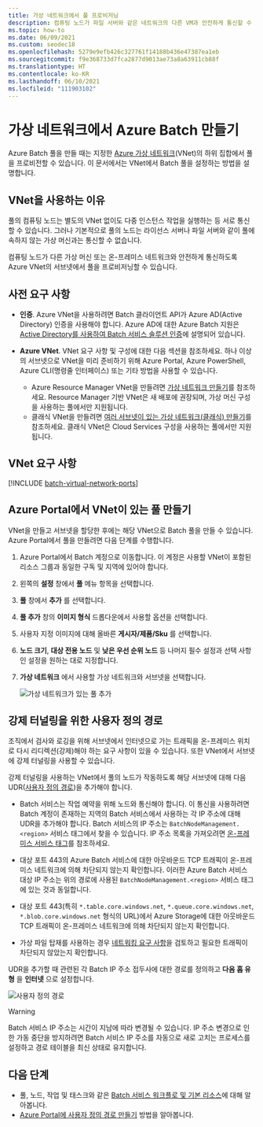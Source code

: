 ```yaml
---
title: 가상 네트워크에서 풀 프로비저닝
description: 컴퓨팅 노드가 파일 서버와 같은 네트워크의 다른 VM과 안전하게 통신할 수 있도록 Azure 가상 네트워크에 Batch 풀을 만드는 방법입니다.
ms.topic: how-to
ms.date: 06/09/2021
ms.custom: seodec18
ms.openlocfilehash: 5279e9efb426c327761f14188b436e47387ea1eb
ms.sourcegitcommit: f9e368733d7fca2877d9013ae73a8a63911cb88f
ms.translationtype: HT
ms.contentlocale: ko-KR
ms.lasthandoff: 06/10/2021
ms.locfileid: "111903102"
---
```

# <a name="create-an-azure-batch-pool-in-a-virtual-network"></a>가상 네트워크에서 Azure Batch 만들기

Azure Batch 풀을 만들 때는 지정한 [Azure 가상 네트워크](../virtual-network/virtual-networks-overview.md)(VNet)의 하위 집합에서 풀을 프로비전할 수 있습니다. 이 문서에서는 VNet에서 Batch 풀을 설정하는 방법을 설명합니다.

## <a name="why-use-a-vnet"></a>VNet을 사용하는 이유

풀의 컴퓨팅 노드는 별도의 VNet 없이도 다중 인스턴스 작업을 실행하는 등 서로 통신할 수 있습니다. 그러나 기본적으로 풀의 노드는 라이선스 서버나 파일 서버와 같이 풀에 속하지 않는 가상 머신과는 통신할 수 없습니다.

컴퓨팅 노드가 다른 가상 머신 또는 온-프레미스 네트워크와 안전하게 통신하도록 Azure VNet의 서브넷에서 풀을 프로비저닝할 수 있습니다.

## <a name="prerequisites"></a>사전 요구 사항

- **인증**. Azure VNet을 사용하려면 Batch 클라이언트 API가 Azure AD(Active Directory) 인증을 사용해야 합니다. Azure AD에 대한 Azure Batch 지원은 [Active Directory를 사용하여 Batch 서비스 솔루션 인증](batch-aad-auth.md)에 설명되어 있습니다.

- **Azure VNet**. VNet 요구 사항 및 구성에 대한 다음 섹션을 참조하세요. 하나 이상의 서브넷으로 VNet을 미리 준비하기 위해 Azure Portal, Azure PowerShell, Azure CLI(명령줄 인터페이스) 또는 기타 방법을 사용할 수 있습니다.
  - Azure Resource Manager VNet을 만들려면 [가상 네트워크 만들기](../virtual-network/manage-virtual-network.md#create-a-virtual-network)를 참조하세요. Resource Manager 기반 VNet은 새 배포에 권장되며, 가상 머신 구성을 사용하는 풀에서만 지원됩니다.
  - 클래식 VNet을 만들려면 [여러 서브넷이 있는 가상 네트워크(클래식) 만들기](/previous-versions/azure/virtual-network/create-virtual-network-classic)를 참조하세요. 클래식 VNet은 Cloud Services 구성을 사용하는 풀에서만 지원됩니다.

## <a name="vnet-requirements"></a>VNet 요구 사항

[!INCLUDE [batch-virtual-network-ports](../../includes/batch-virtual-network-ports.md)]

## <a name="create-a-pool-with-a-vnet-in-the-azure-portal"></a>Azure Portal에서 VNet이 있는 풀 만들기

VNet을 만들고 서브넷을 할당한 후에는 해당 VNet으로 Batch 풀을 만들 수 있습니다. Azure Portal에서 풀을 만들려면 다음 단계를 수행합니다. 

1. Azure Portal에서 Batch 계정으로 이동합니다. 이 계정은 사용할 VNet이 포함된 리소스 그룹과 동일한 구독 및 지역에 있어야 합니다.
2. 왼쪽의 **설정** 창에서 **풀** 메뉴 항목을 선택합니다.
3. **풀** 창에서 **추가** 를 선택합니다.
4. **풀 추가** 창의 **이미지 형식** 드롭다운에서 사용할 옵션을 선택합니다.
5. 사용자 지정 이미지에 대해 올바른 **게시자/제품/Sku** 를 선택합니다.
6. **노드 크기**, **대상 전용 노드** 및 **낮은 우선 순위 노드** 등 나머지 필수 설정과 선택 사항인 설정을 원하는 대로 지정합니다.
7. **가상 네트워크** 에서 사용할 가상 네트워크와 서브넷을 선택합니다.

   ![가상 네트워크가 있는 풀 추가](./media/batch-virtual-network/add-vnet-pool.png)

## <a name="user-defined-routes-for-forced-tunneling"></a>강제 터널링을 위한 사용자 정의 경로

조직에서 검사와 로깅을 위해 서브넷에서 인터넷으로 가는 트래픽을 온-프레미스 위치로 다시 리디렉션(강제)해야 하는 요구 사항이 있을 수 있습니다. 또한 VNet에서 서브넷에 강제 터널링을 사용할 수 있습니다.

강제 터널링을 사용하는 VNet에서 풀의 노드가 작동하도록 해당 서브넷에 대해 다음 UDR([사용자 정의 경로](../virtual-network/virtual-networks-udr-overview.md))을 추가해야 합니다.

- Batch 서비스는 작업 예약을 위해 노드와 통신해야 합니다. 이 통신을 사용하려면 Batch 계정이 존재하는 지역의 Batch 서비스에서 사용하는 각 IP 주소에 대해 UDR을 추가해야 합니다. Batch 서비스의 IP 주소는 `BatchNodeManagement.<region>` 서비스 태그에서 찾을 수 있습니다. IP 주소 목록을 가져오려면 [온-프레미스 서비스 태그](../virtual-network/service-tags-overview.md)를 참조하세요.

- 대상 포트 443의 Azure Batch 서비스에 대한 아웃바운드 TCP 트래픽이 온-프레미스 네트워크에 의해 차단되지 않는지 확인합니다. 이러한 Azure Batch 서비스 대상 IP 주소는 위의 경로에 사용된 `BatchNodeManagement.<region>` 서비스 태그에 있는 것과 동일합니다.

- 대상 포트 443(특히 `*.table.core.windows.net`, `*.queue.core.windows.net`, `*.blob.core.windows.net` 형식의 URL)에서 Azure Storage에 대한 아웃바운드 TCP 트래픽이 온-프레미스 네트워크에 의해 차단되지 않는지 확인합니다.

- 가상 파일 탑재를 사용하는 경우 [네트워킹 요구 사항](virtual-file-mount.md#networking-requirements)을 검토하고 필요한 트래픽이 차단되지 않았는지 확인합니다.

UDR을 추가할 때 관련된 각 Batch IP 주소 접두사에 대한 경로를 정의하고 **다음 홉 유형** 을 **인터넷** 으로 설정합니다.

![사용자 정의 경로](./media/batch-virtual-network/user-defined-route.png)

> [!WARNING]
> Batch 서비스 IP 주소는 시간이 지남에 따라 변경될 수 있습니다. IP 주소 변경으로 인한 가동 중단을 방지하려면 Batch 서비스 IP 주소를 자동으로 새로 고치는 프로세스를 설정하고 경로 테이블을 최신 상태로 유지합니다.

## <a name="next-steps"></a>다음 단계

- 풀, 노드, 작업 및 태스크와 같은 [Batch 서비스 워크플로 및 기본 리소스](batch-service-workflow-features.md)에 대해 알아봅니다.
- [Azure Portal에 사용자 정의 경로 만들기](../virtual-network/tutorial-create-route-table-portal.md) 방법을 알아봅니다.
